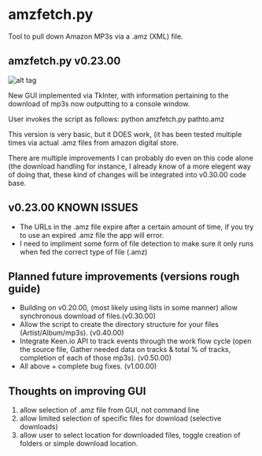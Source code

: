 amzfetch.py
===========

Tool to pull down Amazon MP3s via a .amz (XML) file.

amzfetch.py v0.23.00
------------------------------------

![alt tag](http://amzfetch.metacache.net/github/v0.23.00.png)

New GUI implemented via TkInter, with information pertaining to the download of mp3s now outputting to a console window.

User invokes the script as follows:
    python amzfetch.py pathto.amz
    
This version is very basic, but it DOES work, (it has been tested multiple times via actual .amz files from amazon digital store.

There are multiple improvements I can probably do even on this code alone (the download handling for instance, I already know of a more elegent way of doing that, these kind of changes will be integrated into v0.30.00 code base.

v0.23.00 KNOWN ISSUES
---------------------

* The URLs in the .amz file expire after a certain amount of time, if you try to use an expired .amz file the app will error.
* I need to impliment some form of file detection to make sure it only runs when fed the correct type of file (.amz)

Planned future improvements (versions rough guide)
--------------------------------------------------

* Building on v0.20.00, (most likely using lists in some manner) allow synchronous download of files.(v0.30.00)
* Allow the script to create the directory structure for your files (Artist/Album/mp3s). (v0.40.00)
* Integrate Keen.io API to track events through the work flow cycle (open the source file, Gather needed data on tracks & total % of tracks, completion of each of those mp3s). (v0.50.00)
* All above + complete bug fixes. (v1.00.00)

Thoughts on improving GUI
-----------------------

1. allow selection of .amz file from GUI, not command line
2. allow limited selection of specific files for download (selective downloads)
3. allow user to select location for downloaded files, toggle creation of folders or simple download location.

